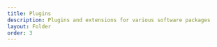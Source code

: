 ```yaml
---
title: Plugins
description: Plugins and extensions for various software packages
layout: Folder
order: 3
---
```

